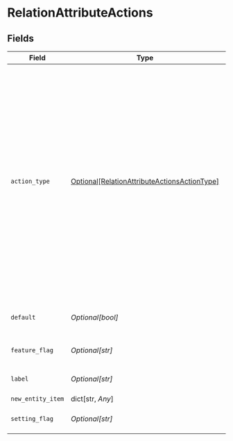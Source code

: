 # RelationAttributeActions


## Fields

| Field                                                                                                                                                                                                                                                                                                                                                                                                                                 | Type                                                                                                                                                                                                                                                                                                                                                                                                                                  | Required                                                                                                                                                                                                                                                                                                                                                                                                                              | Description                                                                                                                                                                                                                                                                                                                                                                                                                           |
| ------------------------------------------------------------------------------------------------------------------------------------------------------------------------------------------------------------------------------------------------------------------------------------------------------------------------------------------------------------------------------------------------------------------------------------- | ------------------------------------------------------------------------------------------------------------------------------------------------------------------------------------------------------------------------------------------------------------------------------------------------------------------------------------------------------------------------------------------------------------------------------------- | ------------------------------------------------------------------------------------------------------------------------------------------------------------------------------------------------------------------------------------------------------------------------------------------------------------------------------------------------------------------------------------------------------------------------------------- | ------------------------------------------------------------------------------------------------------------------------------------------------------------------------------------------------------------------------------------------------------------------------------------------------------------------------------------------------------------------------------------------------------------------------------------- |
| `action_type`                                                                                                                                                                                                                                                                                                                                                                                                                         | [Optional[RelationAttributeActionsActionType]](../../models/shared/relationattributeactionsactiontype.md)                                                                                                                                                                                                                                                                                                                             | :heavy_minus_sign:                                                                                                                                                                                                                                                                                                                                                                                                                    | The action type. Currently supported actions:<br/><br/>\| action \| description \|<br/>\|--------\|-------------\|<br/>\| add_existing \| Enables the user to pick an existing entity to link as relation \|<br/>\| create_new \| Enables the user to create a new entity using the first/main `allowed_schemas` schema<br/>\| create_from_existing \| Enables the user to pick an existing entity to clone from, while creating a blank new entity to link as relation \|<br/> |
| `default`                                                                                                                                                                                                                                                                                                                                                                                                                             | *Optional[bool]*                                                                                                                                                                                                                                                                                                                                                                                                                      | :heavy_minus_sign:                                                                                                                                                                                                                                                                                                                                                                                                                    | Sets the action as the default action, visible as the main action button.                                                                                                                                                                                                                                                                                                                                                             |
| `feature_flag`                                                                                                                                                                                                                                                                                                                                                                                                                        | *Optional[str]*                                                                                                                                                                                                                                                                                                                                                                                                                       | :heavy_minus_sign:                                                                                                                                                                                                                                                                                                                                                                                                                    | Name of the feature flag that enables this action                                                                                                                                                                                                                                                                                                                                                                                     |
| `label`                                                                                                                                                                                                                                                                                                                                                                                                                               | *Optional[str]*                                                                                                                                                                                                                                                                                                                                                                                                                       | :heavy_minus_sign:                                                                                                                                                                                                                                                                                                                                                                                                                    | The action label or action translation key (i18n)                                                                                                                                                                                                                                                                                                                                                                                     |
| `new_entity_item`                                                                                                                                                                                                                                                                                                                                                                                                                     | dict[str, *Any*]                                                                                                                                                                                                                                                                                                                                                                                                                      | :heavy_minus_sign:                                                                                                                                                                                                                                                                                                                                                                                                                    | N/A                                                                                                                                                                                                                                                                                                                                                                                                                                   |
| `setting_flag`                                                                                                                                                                                                                                                                                                                                                                                                                        | *Optional[str]*                                                                                                                                                                                                                                                                                                                                                                                                                       | :heavy_minus_sign:                                                                                                                                                                                                                                                                                                                                                                                                                    | Name of the setting flag that enables this action                                                                                                                                                                                                                                                                                                                                                                                     |
